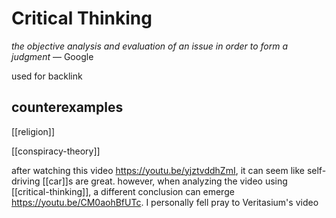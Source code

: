 # Critical Thinking

_the objective analysis and evaluation of an issue in order to form a judgment_ &mdash; Google

used for backlink

## counterexamples

[[religion]]

[[conspiracy-theory]]

after watching this video <https://youtu.be/yjztvddhZmI>, it can seem like self-driving [[car]]s are great. however, when analyzing the video using [[critical-thinking]], a different conclusion can emerge <https://youtu.be/CM0aohBfUTc>. I personally fell pray to Veritasium's video
